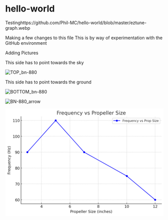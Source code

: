 # hello-world
Testinghttps://github.com/Phil-MC/hello-world/blob/master/eztune-graph.webp

Making a few changes to this file
This is by way of experimentation with the GitHub environment

Adding Pictures

This side has to point towards the sky

![TOP_bn-880](https://user-images.githubusercontent.com/65187658/129951933-6df4d873-b50a-4fe7-b12f-f4041402a4a9.jpg)

This side has to point towards the ground

![BOTTOM_bn-880](https://user-images.githubusercontent.com/65187658/129952395-29948465-76ec-48ac-a1b7-7e1c1e539f07.jpg)

![BN-880_arrow](https://user-images.githubusercontent.com/65187658/130331246-c5d3bc55-be7a-4481-b202-a51ff40d57eb.jpg)

![Graph](https://github.com/Phil-MC/hello-world/blob/master/eztune-graph.webp)
